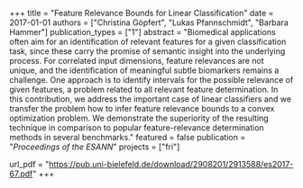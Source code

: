 +++
title = "Feature Relevance Bounds for Linear Classification"
date = 2017-01-01
authors = ["Christina Göpfert", "Lukas Pfannschmidt", "Barbara Hammer"]
publication_types = ["1"]
abstract = "Biomedical applications often aim for an identification of relevant features for a given classification task, since these carry the promise of semantic insight into the underlying process. For correlated input dimensions, feature relevances are not unique, and the identification of meaningful subtle biomarkers remains a challenge. One approach is to identify intervals for the possible relevance of given features, a problem related to all relevant feature determination. In this contribution, we address the important case of linear classifiers and we transfer the problem how to infer feature relevance bounds to a convex optimization problem. We demonstrate the superiority of the resulting technique in comparison to popular feature-relevance determination methods in several benchmarks."
featured = false
publication = "*Proceedings of the ESANN*"
 projects = ["fri"]

url_pdf = "https://pub.uni-bielefeld.de/download/2908201/2913588/es2017-67.pdf"
+++

